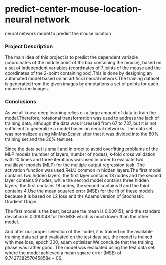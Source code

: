 # predict-center-mouse-location-neural network
neural network model to predict the mouse location


### Project Description
The main idea of this project is to predict the dependent variable (coordinates of the middle
point of the box containing the mouse), based on a set of independent variables (coordinates
of 7 joints of the mouse and the coordinates of the 2-point containing box).This is done by
designing an automated model based on an artificial neural network.The training dataset is
generated from the given images by annotations a set of points for each mouse in the images.

### Conclusions

As we all know, deep learning relies on a large amount of data to train the model.Therefore, rotational transformation was used to address the lack of training data, although the data was increased from 67 to 737, but it is not sufficient to generalize a model based on neural networks. The data set was normalized using MinMaxScaler, after that it was divided into the 80% training set and the 30% test set.

Since the data set is small and in order to avoid overfitting problems of the MLP models (number of layers, number of nodes), k-fold cross validation with 10 times and three iterations was used in order to evaluate two multilayer models (MLP) for the multiple output regression task. The activation function was used.ReLU common in hidden layers.The first model contains two hidden layers, the first layer contains 18 nodes and the second layer contains 9 nodes, while the second model contains three hidden layers, the first contains 18 nodes, the second contains 9 and the third contains 4.Use the mean squared error (MSE) for the fit of these models because it is based on L2 loss and the Adams version of Stochastic Gradient Origin.
  
The first model is the best, because the mean is $0.000151$, and the standard deviation is $0.000048$ for the MSE which is much lower than the other model.

And after our proper selection of the model, it is trained on the available training data set and evaluated on the test data set, the model is trained with mse loss, epoch 300, adam optimizer.We conclude that the training phase was rather good. The model was evaluated using the test data set, where the model achieved a mean square error (MSE) of $9.742738257045858e-06$.






